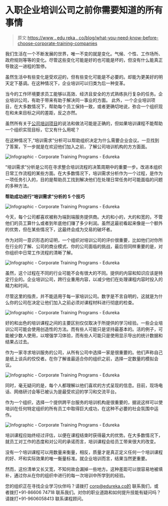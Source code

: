 # 入职企业培训公司之前你需要知道的所有事情

> 原文:[https://www . edu reka . co/blog/what-you-need-know-before-choose-corporate-training-companies](https://www.edureka.co/blog/what-you-need-to-know-before-choosing-corporate-training-companies)

我们生活在一个不断发展的世界，唯一不变的就是变化。气候、个性、工作场所、政府规则等等的变化。尽管这些变化可能是好的也可能是坏的，但没有什么能真正导致这一进程的暂停。

虽然生活中有些变化是受欢迎的，但有些变化可能是不必要的。却能为更美好的明天定下基调。在这种情况下，企业培训可以归类为后一种变革。

当今的工作环境要求员工能够以高效、经济且安全的方式熟练执行复杂的任务。企业培训公司，有助于带来有助于解决同一事业的方面。 此外，一个企业培训项目，在大多数情况下，帮助每个员工保持一致，或者更确切地说，弥合一个组织现在和未来目标之间的差距，反之亦然。

虽然所有关于[公司培训项目](https://www.edureka.co/blog/everything-about-corporate-training/)的说法和做法可能是正确的，但如果培训课程不能帮助一个组织实现目标，它又有什么用呢？

在这种情况下,“培训需求”分析可以帮助组织决定为什么需要企业会议。一旦找到了答案，下一步就是在欢迎他们加入之前，了解公司培训机构的方方面面。

![Infographic - Corporate Training Programs - Edureka](../Images/d1224425ea8e47a5cfdd27016e0417c4.png)

“培训需求”分析是公司在寻求整合培训流程的决策周期中的重要一步。改进本组织日常工作流程的某些方面。在大多数情况下，培训需求分析作为一个过程，是作为一项任务引入的，目的是帮助员工找到解决他们在处理日常任务时可能面临的问题的多种方法。

**帮助成功进行“培训需求”分析的 5 个技巧**

![Infographic - Corporate Training Programs - Edureka](../Images/85263c9073ef3608063c0b537db7e7cd.png)

今天，每个公司都喜欢被称为端到端服务提供商。大的和小的，大的和宽的，不管他们的员工算什么或者到年底他们赚了多少利润。虽然这最初看起来像是一个额外的优势，但在某些情况下，这最终会成为交易的破坏者。

作为对同一意识形态的证明，一个组织对培训公司的评价很重要，比如他们对你所在行业的了解、公司的商业模式、你的公司面临的挑战，最后但同样重要的是，对你组织中日常工作流程的清晰了解。

![Infographic - Corporate Training Programs - Edureka](../Images/01e9bb65dbc8ace5f7cad28d5f85acad.png)

虽然，这个过程在不同的行业可能不会有很大的不同。提供的内容和知识应该是特定行业的。企业培训公司，跨行业重用内容，以减少他们在处理课程内容时投入的精力和时间。

尽管这里的指责，并不能适用于每一家培训公司。数字是不言自明的，这就是为什么你的公司在决定让他们加入之前必须对课程材料进行彻底的检查。

![Infographic - Corporate Training Programs - Edureka](../Images/d28cc54b4e4cbbac8e28ab735231954e.png)

好的和出色的培训课程之间的主要区别仅仅取决于所提供的学习经验。一些企业培训公司可能会使用创造性的方法。而有些人可能只是坚持最基本的。活的例子，可能被少数人使用，以增强学习体验，而有些人可能只是使用显示导出的统计数据和结果占过去。

作为一家寻求培训服务的公司，从所有公司中选择一家是很重要的。他们声称自己是纸上谈兵的佼佼者。在你了解谁最适合你的组织之前，选择一定数量的模拟会议。

![Infographic - Corporate Training Programs - Edureka](../Images/5175a49a7264326606affe227b3a307d.png)

同时，毫无疑问的是，每个人都理解以他们喜欢的方式呈现的信息。目前，现场电话、网络研讨会等已被认为是最受欢迎的学习和交流平台。

作为一个组织，选择一个提供跨平台服务的培训机构是很重要的，据说这样可以使培训在任何特定组织的所有员工中取得巨大成功，在这种不必要的社会氛围中运作。

![Infographic - Corporate Training Programs - Edureka](../Images/3586f348fe44906073cdd5f09a3b7e0a.png)

培训课程应始终经过评估，以便在课程结束时获得最大的优势。在大多数情况下，就员工对工作的态度和对公司的承诺而言，培训课程会给员工带来很大的改变。

没有一个培训课程可以用数量来衡量，相反，质量才是真正定义任何一个培训课程的好、坏和实际效果的唯一衡量标准。就企业培训而言，结果当然更重要。

然而，这份清单又长又宽，不知何故会漏掉一些地方。这种差距可以很容易地被填补，通过你从在你的组织中进行的每一次培训中所学到的经验。

您的组织正在寻找企业学习伙伴吗？请拨打 corp@edureka.co的 联系我们，或者拨打+91-86606 74718 联系我们。对你的职业道路和如何提升技能有疑问吗？请拨打+91-9606058413 联系课程顾问。
